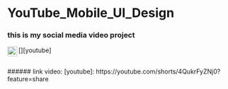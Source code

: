 # YouTube_Mobile_UI_Design

### this is my social media video project

[<img align="left" alt="sasakiroo | Youtube" width="22px" src="https://cdn.jsdelivr.net/npm/simple-icons@v3/icons/youtube.svg" />][youtube]

<br>
###### link video:
[youtube]: https://youtube.com/shorts/4QukrFyZNj0?feature=share
